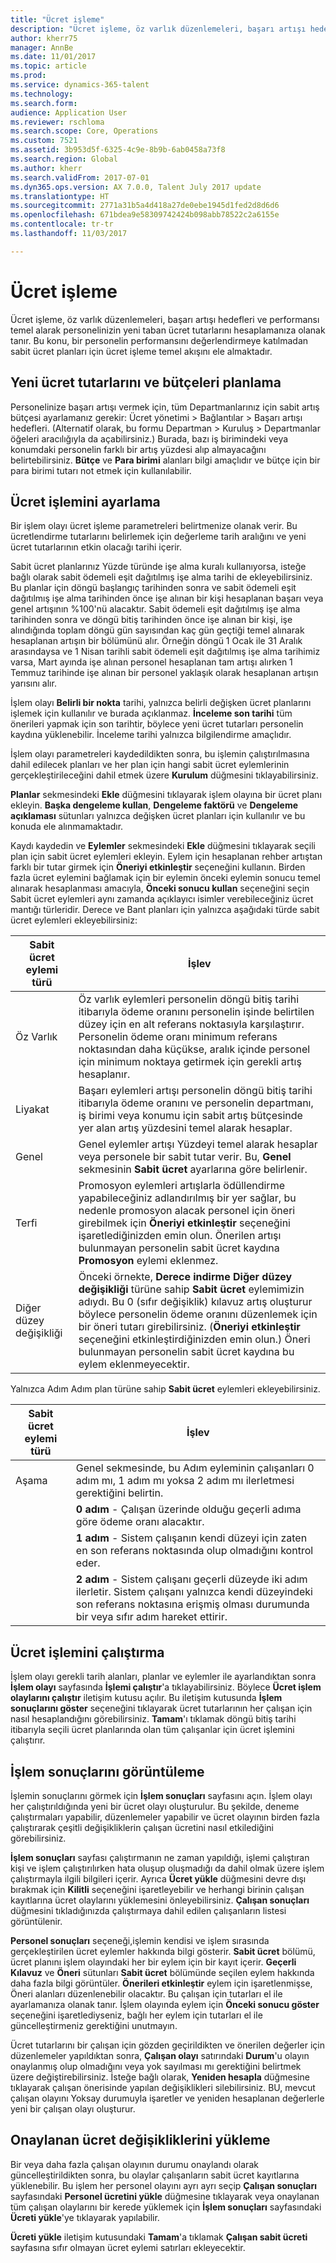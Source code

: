 ```yaml
---
title: "Ücret işleme"
description: "Ücret işleme, öz varlık düzenlemeleri, başarı artışı hedefleri ve performansı temel alarak personelinizin yeni taban ücret tutarlarını hesaplamanıza olanak tanır."
author: kherr75
manager: AnnBe
ms.date: 11/01/2017
ms.topic: article
ms.prod: 
ms.service: dynamics-365-talent
ms.technology: 
ms.search.form: 
audience: Application User
ms.reviewer: rschloma
ms.search.scope: Core, Operations
ms.custom: 7521
ms.assetid: 3b953d5f-6325-4c9e-8b9b-6ab0458a73f8
ms.search.region: Global
ms.author: kherr
ms.search.validFrom: 2017-07-01
ms.dyn365.ops.version: AX 7.0.0, Talent July 2017 update
ms.translationtype: HT
ms.sourcegitcommit: 2771a31b5a4d418a27de0ebe1945d1fed2d8d6d6
ms.openlocfilehash: 671bdea9e58309742424b098abb78522c2a6155e
ms.contentlocale: tr-tr
ms.lasthandoff: 11/03/2017

---
```


# <a name="process-compensation"></a>Ücret işleme
Ücret işleme, öz varlık düzenlemeleri, başarı artışı hedefleri ve performansı temel alarak personelinizin yeni taban ücret tutarlarını hesaplamanıza olanak tanır. Bu konu, bir personelin performansını değerlendirmeye katılmadan sabit ücret planları için ücret işleme temel akışını ele almaktadır.

## <a name="plan-the-new-compensation-amounts-and-budgets"></a>Yeni ücret tutarlarını ve bütçeleri planlama
Personelinize başarı artışı vermek için, tüm Departmanlarınız için sabit artış bütçesi ayarlamanız gerekir: Ücret yönetimi > Bağlantılar > Başarı artışı hedefleri. (Alternatif olarak, bu formu Departman > Kuruluş > Departmanlar öğeleri aracılığıyla da açabilirsiniz.) Burada, bazı iş birimindeki veya konumdaki personelin farklı bir artış yüzdesi alıp almayacağını belirtebilirsiniz. **Bütçe** ve **Para birimi** alanları bilgi amaçlıdır ve bütçe için bir para birimi tutarı not etmek için kullanılabilir.

## <a name="set-up-the-compensation-process"></a>Ücret işlemini ayarlama
Bir işlem olayı ücret işleme parametreleri belirtmenize olanak verir. Bu ücretlendirme tutarlarını belirlemek için değerleme tarih aralığını ve yeni ücret tutarlarının etkin olacağı tarihi içerir.

Sabit ücret planlarınız Yüzde türünde işe alma kuralı kullanıyorsa, isteğe bağlı olarak sabit ödemeli eşit dağıtılmış işe alma tarihi de ekleyebilirsiniz. Bu planlar için döngü başlangıç tarihinden sonra ve sabit ödemeli eşit dağıtılmış işe alma tarihinden önce işe alınan bir kişi hesaplanan başarı veya genel artışının %100'nü alacaktır. Sabit ödemeli eşit dağıtılmış işe alma tarihinden sonra ve döngü bitiş tarihinden önce işe alınan bir kişi, işe alındığında toplam döngü gün sayısından kaç gün geçtiği temel alınarak hesaplanan artışın bir bölümünü alır. Örneğin döngü 1 Ocak ile 31 Aralık arasındaysa ve 1 Nisan tarihli sabit ödemeli eşit dağıtılmış işe alma tarihimiz varsa, Mart ayında işe alınan personel hesaplanan tam artışı alırken 1 Temmuz tarihinde işe alınan bir personel yaklaşık olarak hesaplanan artışın yarısını alır.

İşlem olayı **Belirli bir nokta** tarihi, yalnızca belirli değişken ücret planlarını işlemek için kullanılır ve burada açıklanmaz. **İnceleme son tarihi** tüm önerileri yapmak için son tarihtir, böylece yeni ücret tutarları personelin kaydına yüklenebilir. İnceleme tarihi yalnızca bilgilendirme amaçlıdır.

İşlem olayı parametreleri kaydedildikten sonra, bu işlemin çalıştırılmasına dahil edilecek planları ve her plan için hangi sabit ücret eylemlerinin gerçekleştirileceğini dahil etmek üzere **Kurulum** düğmesini tıklayabilirsiniz.

**Planlar** sekmesindeki **Ekle** düğmesini tıklayarak işlem olayına bir ücret planı ekleyin. **Başka dengeleme kullan**, **Dengeleme faktörü** ve **Dengeleme açıklaması** sütunları yalnızca değişken ücret planları için kullanılır ve bu konuda ele alınmamaktadır.

Kaydı kaydedin ve **Eylemler** sekmesindeki **Ekle** düğmesini tıklayarak seçili plan için sabit ücret eylemleri ekleyin. Eylem için hesaplanan rehber artıştan farklı bir tutar girmek için **Öneriyi etkinleştir** seçeneğini kullanın. Birden fazla ücret eylemini bağlamak için bir eylemin önceki eylemin sonucu temel alınarak hesaplanması amacıyla, **Önceki sonucu kullan** seçeneğini seçin Sabit ücret eylemleri aynı zamanda açıklayıcı isimler verebileceğiniz ücret mantığı türleridir. Derece ve Bant planları için yalnızca aşağıdaki türde sabit ücret eylemleri ekleyebilirsiniz:

| Sabit ücret eylemi türü | İşlev                                                                                                                                                                                                                                                                                                                                                                                                    |
|-------------------------------|------------------------------------------------------------------------------------------------------------------------------------------------------------------------------------------------------------------------------------------------------------------------------------------------------------------------------------------------------------------------------------------------------------------|
| Öz Varlık                        | Öz varlık eylemleri personelin döngü bitiş tarihi itibarıyla ödeme oranını personelin işinde belirtilen düzey için en alt referans noktasıyla karşılaştırır. Personelin ödeme oranı minimum referans noktasından daha küçükse, aralık içinde personel için minimum noktaya getirmek için gerekli artış hesaplanır.                                                                                |
| Liyakat                         | Başarı eylemleri artışı personelin döngü bitiş tarihi itibarıyla ödeme oranını ve personelin departmanı, iş birimi veya konumu için sabit artış bütçesinde yer alan artış yüzdesini temel alarak hesaplar.                                                                                                                                                                                         |
| Genel                       | Genel eylemler artışı Yüzdeyi temel alarak hesaplar veya personele bir sabit tutar verir. Bu, **Genel** sekmesinin **Sabit ücret** ayarlarına göre belirlenir.                                                                                                                                                                                                                        |
| Terfi                     | Promosyon eylemleri artışlarla ödüllendirme yapabileceğiniz adlandırılmış bir yer sağlar, bu nedenle promosyon alacak personel için öneri girebilmek için **Öneriyi etkinleştir** seçeneğini işaretlediğinizden emin olun.  Önerilen artışı bulunmayan personelin sabit ücret kaydına **Promosyon** eylemi eklenmez.                                                                       |
| Diğer düzey değişikliği            | Önceki örnekte, **Derece indirme** **Diğer düzey değişikliği** türüne sahip **Sabit ücret** eylemimizin adıydı. Bu 0 (sıfır değişiklik) kılavuz artış oluşturur böylece personelin ödeme oranını düzenlemek için bir öneri tutarı girebilirsiniz. (**Öneriyi etkinleştir** seçeneğini etkinleştirdiğinizden emin olun.) Öneri bulunmayan personelin sabit ücret kaydına bu eylem eklenmeyecektir. |

Yalnızca Adım Adım plan türüne sahip **Sabit ücret** eylemleri ekleyebilirsiniz.

| Sabit ücret eylemi türü | İşlev                                                                                                                                                                                           |
|--------------------------------|---------------------------------------------------------------------------------------------------------------------------------------------------------------------------------------------------------|
| Aşama                           | Genel sekmesinde, bu Adım eyleminin çalışanları 0 adım mı, 1 adım mı yoksa 2 adım mı ilerletmesi gerektiğini belirtin.                                                                                  |
|                                | **0 adım** - Çalışan üzerinde olduğu geçerli adıma göre ödeme oranı alacaktır.                                                                                                                      |
|                                | **1 adım** - Sistem çalışanın kendi düzeyi için zaten en son referans noktasında olup olmadığını kontrol eder.                                                                                             |
|                                | **2 adım** - Sistem çalışanı geçerli düzeyde iki adım ilerletir. Sistem çalışanı yalnızca kendi düzeyindeki son referans noktasına erişmiş olması durumunda bir veya sıfır adım hareket ettirir. |

## <a name="run-the-compensation-process"></a>Ücret işlemini çalıştırma
İşlem olayı gerekli tarih alanları, planlar ve eylemler ile ayarlandıktan sonra **İşlem olayı** sayfasında **İşlemi çalıştır**'a tıklayabilirsiniz. Böylece **Ücret işlem olaylarını çalıştır** iletişim kutusu açılır. Bu iletişim kutusunda **İşlem sonuçlarını göster** seçeneğini tıklayarak ücret tutarlarının her çalışan için nasıl hesaplandığını görebilirsiniz. **Tamam**'ı tıklamak döngü bitiş tarihi itibarıyla seçili ücret planlarında olan tüm çalışanlar için ücret işlemini çalıştırır.

## <a name="view-the-process-results"></a>İşlem sonuçlarını görüntüleme
İşlemin sonuçlarını görmek için **İşlem sonuçları** sayfasını açın. İşlem olayı her çalıştırıldığında yeni bir ücret olayı oluşturulur. Bu şekilde, deneme çalıştırmaları yapabilir, düzenlemeler yapabilir ve ücret olayının birden fazla çalıştırarak çeşitli değişikliklerin çalışan ücretini nasıl etkilediğini görebilirsiniz.

**İşlem sonuçları** sayfası çalıştırmanın ne zaman yapıldığı, işlemi çalıştıran kişi ve işlem çalıştırılırken hata oluşup oluşmadığı da dahil olmak üzere işlem çalıştırmayla ilgili bilgileri içerir. Ayrıca **Ücret yükle** düğmesini devre dışı bırakmak için **Kilitli** seçeneğini işaretleyebilir ve herhangi birinin çalışan kayıtlarına ücret olaylarını yüklemesini önleyebilirsiniz. **Çalışan sonuçları** düğmesini tıkladığınızda çalıştırmaya dahil edilen çalışanların listesi görüntülenir.

**Personel sonuçları** seçeneği,işlemin kendisi ve işlem sırasında gerçekleştirilen ücret eylemler hakkında bilgi gösterir. **Sabit ücret** bölümü, ücret planını işlem olayındaki her bir eylem için bir kayıt içerir. **Geçerli Kılavuz** ve **Öneri** sütunları **Sabit ücret** bölümünde seçilen eylem hakkında daha fazla bilgi görüntüler. **Önerileri etkinleştir** eylem için işaretlenmişse, Öneri alanları düzenlenebilir olacaktır. Bu çalışan için tutarları el ile ayarlamanıza olanak tanır. İşlem olayında eylem için **Önceki sonucu göster** seçeneğini işaretlediyseniz, bağlı her eylem için tutarları el ile güncelleştirmeniz gerektiğini unutmayın.

Ücret tutarlarını bir çalışan için gözden geçirildikten ve önerilen değerler için düzenlemeler yapıldıktan sonra, **Çalışan olayı** satırındaki **Durum**'u olayın onaylanmış olup olmadığını veya yok sayılması mı gerektiğini belirtmek üzere değiştirebilirsiniz. İsteğe bağlı olarak, **Yeniden hesapla** düğmesine tıklayarak çalışan önerisinde yapılan değişiklikleri silebilirsiniz. BU, mevcut çalışan olayını Yoksay durumuyla işaretler ve yeniden hesaplanan değerlerle yeni bir çalışan olayı oluşturur.

## <a name="loading-approved-compensation-changes"></a>Onaylanan ücret değişikliklerini yükleme
Bir veya daha fazla çalışan olayının durumu onaylandı olarak güncelleştirildikten sonra, bu olaylar çalışanların sabit ücret kayıtlarına yüklenebilir. Bu işlem her personel olayını ayrı ayrı seçip **Çalışan sonuçları** sayfasındaki **Personel ücretini yükle** düğmesine tıklayarak veya onaylanan tüm çalışan olaylarını bir kerede yüklemek için **İşlem sonuçları** sayfasındaki **Ücreti yükle**'ye tıklayarak yapılabilir.

**Ücreti yükle** iletişim kutusundaki **Tamam**'a tıklamak **Çalışan sabit ücreti** sayfasına sıfır olmayan ücret eylemi satırları ekleyecektir.

